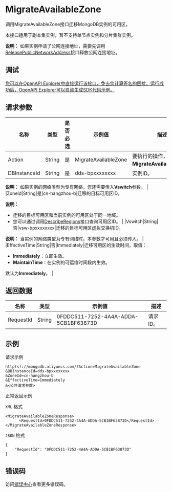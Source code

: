# MigrateAvailableZone

调用MigrateAvailableZone接口迁移MongoDB实例的可用区。

本接口适用于副本集实例，暂不支持单节点实例和分片集群实例。

**说明：** 如果实例申请了公网连接地址，需要先调用[ReleasePublicNetworkAddress](~~67604~~)接口释放公网连接地址。

## 调试

[您可以在OpenAPI Explorer中直接运行该接口，免去您计算签名的困扰。运行成功后，OpenAPI Explorer可以自动生成SDK代码示例。](https://api.aliyun.com/#product=Dds&api=MigrateAvailableZone&type=RPC&version=2015-12-01)

## 请求参数

|名称|类型|是否必选|示例值|描述|
|--|--|----|---|--|
|Action|String|是|MigrateAvailableZone|要执行的操作，取值**MigrateAvailableZone**。 |
|DBInstanceId|String|是|dds-bpxxxxxxxx|实例ID。

 **说明：** 如果实例的网络类型为专有网络，您还需要传入**Vswitch**参数。 |
|ZoneId|String|是|cn-hangzhou-b|迁移的目标可用区ID。

 **说明：**

-   迁移的目标可用区和当前实例的可用区处于同一地域。
-   您可以通过调用[DescribeRegions](~~61933~~)接口查询可用区ID。 |
|Vswitch|String|否|vsw-bpxxxxxxxx|迁移的目标可用区虚拟交换机ID。

 **说明：** 当实例的网络类型为专有网络时，本参数才可用且必须传入。 |
|EffectiveTime|String|否|Immediately|迁移可用区的生效时间，取值：

 -   **Immediately**：立即生效。
-   **MaintainTime**：在实例的可运维时间段内生效。

 默认为**Immediately**。 |

## 返回数据

|名称|类型|示例值|描述|
|--|--|---|--|
|RequestId|String|0FDDC511-7252-4A4A-ADDA-5CB1BF63873D|请求ID。 |

## 示例

请求示例

```
http(s)://mongodb.aliyuncs.com/?Action=MigrateAvailableZone
&DBInstanceId=dds-bpxxxxxxxx
&ZoneId=cn-hangzhou-b
&EffectiveTime=Immediately
&<公共请求参数>
```

正常返回示例

`XML` 格式

```
<MigrateAvailableZoneResponse>
	  <RequestId>0FDDC511-7252-4A4A-ADDA-5CB1BF63873D</RequestId>
</MigrateAvailableZoneResponse>
```

`JSON` 格式

```
{
	"RequestId": "0FDDC511-7252-4A4A-ADDA-5CB1BF63873D"
}
```

## 错误码

访问[错误中心](https://error-center.aliyun.com/status/product/Dds)查看更多错误码。

